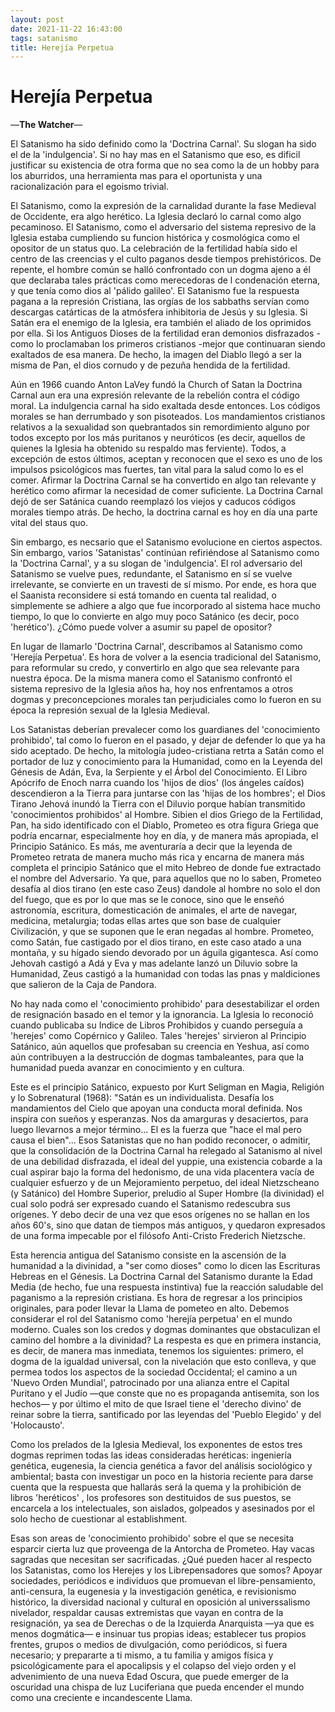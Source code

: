 ```yaml
---
layout: post
date: 2021-11-22 16:43:00
tags: satanismo
title: Herejía Perpetua
---
```


# Herejía Perpetua

—**The Watcher**—

El Satanismo ha sido definido como la 'Doctrina Carnal'. Su slogan ha sido el de la 'indulgencia'. Si no hay mas en el Satanismo que eso, es dificil justificar su existencia de otra forma que no sea como la de un hobby para los aburridos, una herramienta mas para el oportunista y una racionalización para el egoismo trivial.

El Satanismo, como la expresión de la carnalidad durante la fase Medieval de Occidente, era algo herético. La Iglesia declaró lo carnal como algo pecaminoso. El Satanismo, como el adversario del sistema represivo de la Iglesia estaba cumpliendo su funcion histórica y cosmológica como el opositor de un status quo. La celebración de la fertilidad había sido el centro de las creencias y el culto paganos desde tiempos prehistóricos. De repente, el hombre común se halló confrontado con un dogma ajeno a él que declaraba tales prácticas como merecedoras de l condenación eterna, y que tenía como dios al 'pálido galileo'. El Satanismo fue la respuesta pagana a la represión Cristiana, las orgías de los sabbaths servían como descargas catárticas de la atmósfera inhibitoria de Jesús y su Iglesia. Si Satán era el enemigo de la Iglesia, era también el aliado de los oprimidos por ella. Si los Antiguos Dioses de la fertilidad eran demonios disfrazados -como lo proclamaban los primeros cristianos -mejor que continuaran siendo exaltados de esa manera. De hecho, la imagen del Diablo llegó a ser la misma de Pan, el dios cornudo y de pezuña hendida de la fertilidad.

Aún en 1966 cuando Anton LaVey fundó la Church of Satan la Doctrina Carnal aun era una expresión relevante de la rebelión contra el código moral. La indulgencia carnal ha sido exaltada desde entonces. Los códigos morales se han derrumbado y son pisoteados. Los mandamientos cristianos relativos a la sexualidad son quebrantados sin remordimiento alguno por todos excepto por los más puritanos y neuróticos (es decir, aquellos de quienes la Iglesia ha obtenido su respaldo mas ferviente). Todos, a excepción de estos últimos, aceptan y reconocen que el sexo es uno de los impulsos psicológicos mas fuertes, tan vital para la salud como lo es el comer. Afirmar la Doctrina Carnal se ha convertido en algo tan relevante y herético como afirmar la necesidad de comer suficiente. La Doctrina Carnal dejó de ser Satánica cuando reemplazó los viejos y caducos códigos morales tiempo atrás. De hecho, la doctrina carnal es hoy en día una parte vital del staus quo.

Sin embargo, es necsario que el Satanismo evolucione en ciertos aspectos. Sin embargo, varios 'Satanistas' continúan refiriéndose al Satanismo como la 'Doctrina Carnal', y a su slogan de 'indulgencia'. El rol adversario del Satanismo se vuelve pues, redundante, el Satanismo en sí se vuelve irrelevante, se convierte en un travesti de sí mismo. Por ende, es hora que el Saanista reconsidere si está tomando en cuenta tal realidad, o simplemente se adhiere a algo que fue incorporado al sistema hace mucho tiempo, lo que lo convierte en algo muy poco Satánico (es decir, poco 'herético'). ¿Cómo puede volver a asumir su papel de opositor?

En lugar de llamarlo 'Doctrina Carnal', describamos al Satanismo como 'Herejía Perpetua'. Es hora de volver a la esencia tradicional del Satanismo, para reformular su credo, y convertirlo en algo que sea relevante para nuestra época. De la misma manera como el Satanismo confrontó el sistema represivo de la Iglesia años ha, hoy nos enfrentamos a otros dogmas y preconcepciones morales tan perjudiciales como lo fueron en su época la represión sexual de la Iglesia Medieval.

Los Satanistas deberían prevalecer como los guardianes del 'conocimiento prohibido', tal como lo fueron en el pasado, y dejar de defender lo que ya ha sido aceptado. De hecho, la mitología judeo-cristiana retrta a Satán como el portador de luz y conocimiento para la Humanidad, como en la Leyenda del Génesis de Adán, Eva, la Serpiente y el Árbol del Conocimiento. El Libro Apócrifo de Enoch narra cuando los 'hijos de dios' (los ángeles caídos) descendieron a la Tierra para juntarse con las 'hijas de los hombres'; el Dios Tirano Jehová inundó la Tierra con el Diluvio porque habían transmitido 'conocimientos prohibidos' al Hombre. Sibien el dios Griego de la Fertilidad, Pan, ha sido identificado con el Diablo, Prometeo es otra figura Griega que podría encarnar, especialmente hoy en día, y de manera más apropiada, el Principio Satánico. Es más, me aventuraría a decir que la leyenda de Prometeo retrata de manera mucho más rica y encarna de manera más completa el principio Satánico que el mito Hebreo de donde fue extractado el nombre del Adversario. Ya que, para aquellos que no lo saben, Prometeo desafía al dios tirano (en este caso Zeus) dandole al hombre no solo el don del fuego, que es por lo que mas se le conoce, sino que le enseñó astronomía, escritura, domesticación de animales, el arte de navegar, medicina, metalurgia; todas ellas artes que son base de cualquier Civilización, y que se suponen que le eran negadas al hombre. Prometeo, como Satán, fue castigado por el dios tirano, en este caso atado a una montaña, y su hígado siendo devorado por un águila gigantesca. Así como Jehovah castigó a Adá y Eva y mas adelante lanzó un Diluvio sobre la Humanidad, Zeus castigó a la humanidad con todas las pnas y maldiciones que salieron de la Caja de Pandora.

No hay nada como el 'conocimiento prohibido' para desestabilizar el orden de resignación basado en el temor y la ignorancia. La Iglesia lo reconoció cuando publicaba su Indice de Libros Prohibidos y cuando perseguía a 'herejes' como Copérnico y Galileo. Tales 'herejes' sirvieron al Principio Satánico, aún aquellos que profesaban su creencia en Yeshua, así como aún contribuyen a la destrucción de dogmas tambaleantes, para que la humanidad pueda avanzar en conocimiento y en cultura.

Este es el principio Satánico, expuesto por Kurt Seligman en Magia, Religión y lo Sobrenatural (1968): "Satán es un individualista. Desafía los mandamientos del Cielo que apoyan una conducta moral definida. Nos inspira con sueños y esperanzas. Nos da amarguras y desaciertos, para luego llevarnos a mejor término... El es la fuerza que "hace el mal pero causa el bien"... Esos Satanistas que no han podido reconocer, o admitir, que la consolidación de la Doctrina Carnal ha relegado al Satanismo al nivel de una debilidad disfrazada, el ideal del yuppie, una existencia cobarde a la cual aspirar bajo la forma del hedonismo, de una vida placentera vacía de cualquier esfuerzo y de un Mejoramiento perpetuo, del ideal Nietzscheano (y Satánico) del Hombre Superior, preludio al Super Hombre (la divinidad) el cual solo podrá ser expresado cuando el Satanismo redescubra sus orígenes. Y debo decir de una vez que esos orígenes no se hallan en los años 60's, sino que datan de tiempos más antiguos, y quedaron expresados de una forma impecable por el filósofo Anti-Cristo Frederich Nietzsche.

Esta herencia antigua del Satanismo consiste en la ascensión de la humanidad a la divinidad, a "ser como dioses" como lo dicen las Escrituras Hebreas en el Génesis. La Doctrina Carnal del Satanismo durante la Edad Media (de hecho, fue una respuesta instintiva) fue la reacción saludable del paganismo a la represión cristiana. Es hora de regresar a los principios originales, para poder llevar la Llama de pometeo en alto. Debemos considerar el rol del Satanismo como 'herejía perpetua' en el mundo moderno. Cuales son los credos y dogmas dominantes que obstaculizan el camino del hombre a la divinidad? La respesta es que en primera instancia, es decir, de manera mas inmediata, tenemos los siguientes: primero, el dogma de la igualdad universal, con la nivelación que esto conlleva, y que permea todos los aspectos de la sociedad Occidental; el camino a un 'Nuevo Orden Mundial', patrocinado por una alianza entre el Capital Puritano y el Judío —que conste que no es propaganda antisemita, son los hechos— y por último el mito de que Israel tiene el 'derecho divino' de reinar sobre la tierra, santificado por las leyendas del 'Pueblo Elegido' y del 'Holocausto'.

Como los prelados de la Iglesia Medieval, los exponentes de estos tres dogmas reprimen todas las ideas consideradas heréticas: ingeniería genética, eugenesia, la ciencia genética a favor del análisis sociológico y ambiental; basta con investigar un poco en la historia reciente para darse cuenta que la respuesta que hallarás será la quema y la prohibición de libros 'heréticos' , los profesores son destituidos de sus puestos, se encarcela a los intelectuales, son aislados, golpeados y asesinados por el solo hecho de cuestionar al establishment.

Esas son areas de 'conocimiento prohibido' sobre el que se necesita esparcir cierta luz que proveenga de la Antorcha de Prometeo. Hay vacas sagradas que necesitan ser sacrificadas. ¿Qué pueden hacer al respecto los Satanistas, como los Herejes y los Librepensadores que somos? Apoyar sociedades, periódicos e individuos que promuevan el libre-pensamiento, anti-censura, la eugenesia y la investigación genética, e revisionismo histórico, la diversidad nacional y cultural en oposición al universsalismo nivelador, respaldar causas extremistas que vayan en contra de la resignación, ya sea de Derechas o de la Izquierda Anarquista —ya que es menos dogmática— e insinuar tus propias ideas; establecer tus propios frentes, grupos o medios de divulgación, como periódicos, si fuera necesario; y prepararte a ti mismo, a tu familia y amigos física y psicológicamente para el apocalipsis y el colapso del viejo orden y el advenimiento de una nueva Edad Oscura, que puede emerger de la oscuridad una chispa de luz Luciferiana que pueda encender el mundo como una creciente e incandescente Llama.